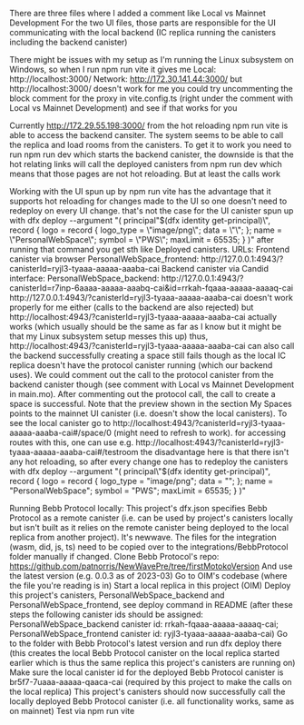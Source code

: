 There are three files where I added a comment like Local vs Mainnet Development
For the two UI files, those parts are responsible for the UI communicating with the local backend (IC replica running the canisters including the backend canister)

There might be issues with my setup as I'm running the Linux subsystem on Windows, so when I run npm run vite it gives me
Local:   http://localhost:3000/
Network: http://172.30.141.44:3000/
but http://localhost:3000/ doesn't work for me
you could try uncommenting the block comment for the proxy in vite.config.ts (right under the comment with Local vs Mainnet Development) and see if that works for you

Currently http://172.29.55.198:3000/ from the hot reloading npm run vite is able to access the backend cansiter. The system seems to be able to call the replica and load rooms from the canisters. To get it to work you need to run npm run dev which starts the backend canister, the downside is that the hot relating links will call the deployed canisters from npm run dev which means that those pages are not hot reloading. But at least the calls work


Working with the UI spun up by npm run vite has the advantage that it supports hot reloading for changes made to the UI so one doesn't need to redeploy on every UI change.
that's not the case for the UI canister spun up with 
dfx deploy --argument "(
  principal\"$(dfx identity get-principal)\",
  record {
    logo = record {
      logo_type = \"image/png\";
      data = \"\";
    };
    name = \"PersonalWebSpace\";
    symbol = \"PWS\";
    maxLimit = 65535;
  }
)"
after running that command you get sth like
Deployed canisters.
URLs:
  Frontend canister via browser
    PersonalWebSpace_frontend: http://127.0.0.1:4943/?canisterId=ryjl3-tyaaa-aaaaa-aaaba-cai
  Backend canister via Candid interface:
    PersonalWebSpace_backend: http://127.0.0.1:4943/?canisterId=r7inp-6aaaa-aaaaa-aaabq-cai&id=rrkah-fqaaa-aaaaa-aaaaq-cai
http://127.0.0.1:4943/?canisterId=ryjl3-tyaaa-aaaaa-aaaba-cai doesn't work properly for me either (calls to the backend are also rejected) but http://localhost:4943/?canisterId=ryjl3-tyaaa-aaaaa-aaaba-cai actually works (which usually should be the same as far as I know but it might be that my Linux subsystem setup messes this up)
thus, http://localhost:4943/?canisterId=ryjl3-tyaaa-aaaaa-aaaba-cai can also call the backend successfully
creating a space still fails though as the local IC replica doesn't have the protocol canister running (which our backend uses). We could comment out the call to the protocol canister from the backend canister though (see comment with Local vs Mainnet Development in main.mo).
After commenting out the protocol call, the call to create a space is successful. Note that the preview shown in the section My Spaces points to the mainnet UI canister (i.e. doesn't show the local canisters). To see the local canister go to http://localhost:4943/?canisterId=ryjl3-tyaaa-aaaaa-aaaba-cai#/space/0 (might need to refresh to work).
for accessing routes with this, one can use e.g.
http://localhost:4943/?canisterId=ryjl3-tyaaa-aaaaa-aaaba-cai#/testroom
the disadvantage here is that there isn't any hot reloading, so after every change one has to redeploy the canisters with 
dfx deploy --argument "(
  principal\"$(dfx identity get-principal)\",
  record {
    logo = record {
      logo_type = \"image/png\";
      data = \"\";
    };
    name = \"PersonalWebSpace\";
    symbol = \"PWS\";
    maxLimit = 65535;
  }
)"

Running Bebb Protocol locally:
This project's dfx.json specifies Bebb Protocol as a remote canister (i.e. can be used by project's canisters locally but isn't built as it relies on the remote canister being deployed to the local replica from another project). It's newwave. The files for the integration (wasm, did, js, ts) need to be copied over to the integrations/BebbProtocol folder manually if changed.
Clone Bebb Protocol's repo: https://github.com/patnorris/NewWavePre/tree/firstMotokoVersion
And use the latest version (e.g. 0.0.3 as of 2023-03)
Go to OIM's codebase (where the file you're reading is in)
Start a local replica in this project (OIM)
Deploy this project's canisters, PersonalWebSpace_backend and PersonalWebSpace_frontend, see deploy command in README (after these steps the following canister ids should be assigned: PersonalWebSpace_backend canister id: rrkah-fqaaa-aaaaa-aaaaq-cai; PersonalWebSpace_frontend canister id: ryjl3-tyaaa-aaaaa-aaaba-cai)
Go to the folder with Bebb Protocol's latest version and run dfx deploy there (this creates the local Bebb Protocol canister on the local replica started earlier which is thus the same replica this project's canisters are running on)
Make sure the local canister id for the deployed Bebb Protocol canister is br5f7-7uaaa-aaaaa-qaaca-cai (required by this project to make the calls on the local replica)
This project's canisters should now successfully call the locally deployed Bebb Protocol canister (i.e. all functionality works, same as on mainnet)
Test via npm run vite

